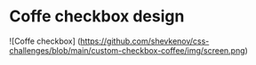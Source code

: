 # Coffe checkbox design

![Coffe checkbox] (https://github.com/shevkenov/css-challenges/blob/main/custom-checkbox-coffee/img/screen.png)
